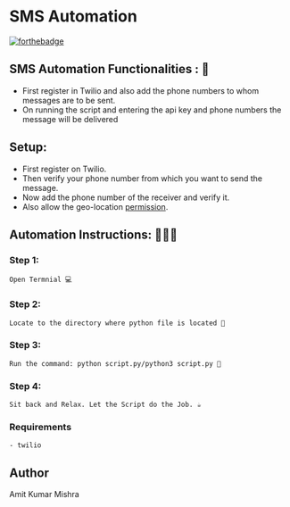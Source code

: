 # <b>SMS Automation</b>

[![forthebadge](https://forthebadge.com/images/badges/made-with-python.svg)](https://forthebadge.com)

## SMS Automation Functionalities : 🚀

- First register in Twilio and also add the phone numbers to whom messages are to be sent.
- On running the script and entering the api key and phone numbers the message will be delivered

## Setup:

- First register on Twilio.
- Then verify your phone number from which you want to send the message.
- Now add the phone number of the receiver and verify it.
- Also allow the geo-location [permission](https://www.twilio.com/console/sms/settings/geo-permissions).

## Automation Instructions: 👨🏻‍💻

### Step 1:

    Open Termnial 💻

### Step 2:

    Locate to the directory where python file is located 📂

### Step 3:

    Run the command: python script.py/python3 script.py 🧐

### Step 4:

    Sit back and Relax. Let the Script do the Job. ☕

### Requirements

    - twilio

## Author

Amit Kumar Mishra

